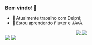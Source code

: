 ### Bem vindo! 👋

- 🔭 Atualmente trabalho com Delphi;
- 🌱 Estou aprendendo Flutter e JAVA.

<div align="center">
  <a href="https://github.com/joaovalv/github-readme-stats">
  <img align="center" src="https://github-readme-stats.vercel.app/api?username=joaovalv&show_icons=true&theme=dark&include_all_commits=true&count_private=true"/>
  </a>
  <a href="https://github.com/joaovalv/convoychat">
  <img align="center" src="https://github-readme-stats.vercel.app/api/top-langs/?username=joaovalv&layout=compact&langs_count=7&theme=dark"/>
  </a>
</div>
 
<div> 
  <a href = "mailto:joao.valv@gmail.com"><img src="https://img.shields.io/badge/-Gmail-%23333?style=for-the-badge&logo=gmail&logoColor=white" target="_blank"></a>
  <a href="https://www.linkedin.com/in/joaovalv" target="_blank"><img src="https://img.shields.io/badge/-LinkedIn-%230077B5?style=for-the-badge&logo=linkedin&logoColor=white" target="_blank"></a> 
 
</div>
